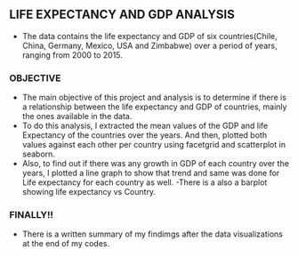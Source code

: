 ## LIFE EXPECTANCY AND GDP ANALYSIS
- The data contains the life expectancy and GDP of six countries(Chile, China, Germany, Mexico, USA and Zimbabwe) over a period of years,
ranging from 2000 to 2015.


### OBJECTIVE
- The main objective of this project and analysis is to determine if there is a relationship between the life expectancy and GDP of countries, mainly the ones available 
in the data.
- To do this analysis, I extracted the mean values of the GDP and life Expectancy of the countries over the years. And then, plotted both values against each other
per country using facetgrid and scatterplot in seaborn. 
- Also, to find out if there was any growth in GDP of each country over the years, I plotted a line graph to show that trend and same was done for Life expectancy 
for each country as well.
-There is a also a barplot showing life expectancy vs Country.


### FINALLY!!
- There is a written summary of my findimgs after the data visualizations at the end of my codes.


